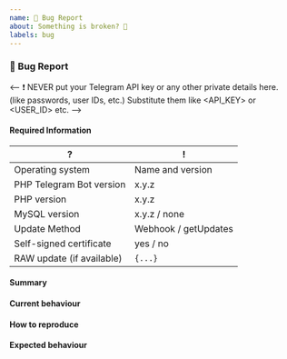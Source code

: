 ```yaml
---
name: 🐞 Bug Report
about: Something is broken? 🔨
labels: bug
---
```


### 🐞 Bug Report

<--
❗ NEVER put your Telegram API key or any other private details here. (like passwords, user IDs, etc.)
Substitute them like <API_KEY> or <USER_ID> etc.
-->

#### Required Information

<!-- Fill in the relevant information below to help triage your pull request. -->
<!-- Please enter exact version numbers, not just "latest" etc.! -->

|  ?                        |  !
| ---                       | ---
| Operating system          | Name and version
| PHP Telegram Bot version  | x.y.z
| PHP version               | x.y.z
| MySQL version             | x.y.z / none
| Update Method             | Webhook / getUpdates
| Self-signed certificate   | yes / no
| RAW update (if available) | `{...}`

#### Summary

<!-- Provide a summary describing the problem you are experiencing. -->

#### Current behaviour

<!-- What is the current (buggy) behaviour? -->

#### How to reproduce

<!--
Provide steps to reproduce the bug.
If possible, also add any relevant code snippet.
-->

#### Expected behaviour

<!-- What was the expected (correct) behaviour? -->
